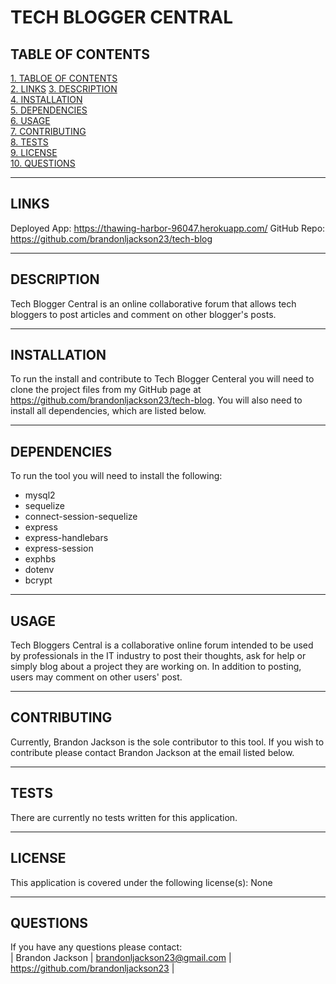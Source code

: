 # TECH BLOGGER CENTRAL

## TABLE OF CONTENTS
[1. TABLOE OF CONTENTS](#TABLE-OF-CONTENTS)  
[2. LINKS](#LINKS) 
[3. DESCRIPTION](#DESCRIPTION)    
[4. INSTALLATION](#INSTALLATION)  
[5. DEPENDENCIES](#DEPENDENCIES)    
[6. USAGE](#USAGE)  
[7. CONTRIBUTING](#CONTRIBUTING)  
[8. TESTS](#TESTS)  
[9. LICENSE](#LICENSE)  
[10. QUESTIONS](#QUESTIONS)  

---

## LINKS
Deployed App: https://thawing-harbor-96047.herokuapp.com/
GitHub Repo: https://github.com/brandonljackson23/tech-blog

---

## DESCRIPTION
Tech Blogger Central is an online collaborative forum that allows tech bloggers to post articles and comment on other blogger's posts. 

---

## INSTALLATION
To run the install and contribute to Tech Blogger Centeral you will need to clone the project files from my GitHub page at https://github.com/brandonljackson23/tech-blog. You will also need to install all dependencies, which are listed below.

---

## DEPENDENCIES
To run the tool you will need to install the following:
* mysql2
* sequelize
* connect-session-sequelize
* express
* express-handlebars
* express-session
* exphbs
* dotenv
* bcrypt

---

## USAGE
Tech Bloggers Central is a collaborative online forum intended to be used by professionals in the IT industry to post their thoughts, ask for help or simply blog about a project they are working on. In addition to posting, users may comment on other users' post.

---

## CONTRIBUTING
Currently, Brandon Jackson is the sole contributor to this tool.  If you wish to contribute please contact Brandon Jackson at the email listed below.

---

## TESTS
There are currently no tests written for this application.

---

## LICENSE
This application is covered under the following license(s): None

---

## QUESTIONS
If you have any questions please contact:  
|  Brandon Jackson  |  brandonljackson23@gmail.com  |  <https://github.com/brandonljackson23>  |